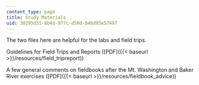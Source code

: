 ```yaml
---
content_type: page
title: Study Materials
uid: 30295d31-8b4d-977c-d50d-846d95e57497
---
```


The two files here are helpful for the labs and field trips.

Guidelines for Field Trips and Reports ([PDF]({{< baseurl >}}/resources/field_tripreport))

A few general comments on fieldbooks after the Mt. Washington and Baker River exercises ([PDF]({{< baseurl >}}/resources/fieldbook_advice))